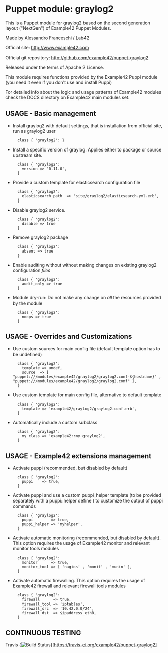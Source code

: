 # Puppet module: graylog2

This is a Puppet module for graylog2 based on the second generation layout ("NextGen") of Example42 Puppet Modules.

Made by Alessandro Franceschi / Lab42

Official site: http://www.example42.com

Official git repository: http://github.com/example42/puppet-graylog2

Released under the terms of Apache 2 License.

This module requires functions provided by the Example42 Puppi module (you need it even if you don't use and install Puppi)

For detailed info about the logic and usage patterns of Example42 modules check the DOCS directory on Example42 main modules set.


## USAGE - Basic management

* Install graylog2 with default settings, that is installation from official site, run as graylog2 user

        class { 'graylog2': }

* Install a specific version of graylog. Applies either to package or source upstream site.

        class { 'graylog2':
          version => '0.11.0',
        }

* Provide a custom template for elasticsearch configuration file

        class { 'graylog2':
          elasticsearch_path  => 'site/graylog2/elasticsearch.yml.erb',
        }

* Disable graylog2 service.

        class { 'graylog2':
          disable => true
        }

* Remove graylog2 package

        class { 'graylog2':
          absent => true
        }

* Enable auditing without without making changes on existing graylog2 configuration *files*

        class { 'graylog2':
          audit_only => true
        }

* Module dry-run: Do not make any change on *all* the resources provided by the module

        class { 'graylog2':
          noops => true
        }


## USAGE - Overrides and Customizations
* Use custom sources for main config file (default template option has to be undefined)

        class { 'graylog2':
          template => undef,
          source  => [ "puppet:///modules/example42/graylog2/graylog2.conf-${hostname}" , "puppet:///modules/example42/graylog2/graylog2.conf" ],
        }


* Use custom template for main config file, alternative to default template

        class { 'graylog2':
          template => 'example42/graylog2/graylog2.conf.erb',
        }

* Automatically include a custom subclass

        class { 'graylog2':
          my_class => 'example42::my_graylog2',
        }


## USAGE - Example42 extensions management 
* Activate puppi (recommended, but disabled by default)

        class { 'graylog2':
          puppi    => true,
        }

* Activate puppi and use a custom puppi_helper template (to be provided separately with a puppi::helper define ) to customize the output of puppi commands 

        class { 'graylog2':
          puppi        => true,
          puppi_helper => 'myhelper', 
        }

* Activate automatic monitoring (recommended, but disabled by default). This option requires the usage of Example42 monitor and relevant monitor tools modules

        class { 'graylog2':
          monitor      => true,
          monitor_tool => [ 'nagios' , 'monit' , 'munin' ],
        }

* Activate automatic firewalling. This option requires the usage of Example42 firewall and relevant firewall tools modules

        class { 'graylog2':       
          firewall      => true,
          firewall_tool => 'iptables',
          firewall_src  => '10.42.0.0/24',
          firewall_dst  => $ipaddress_eth0,
        }


## CONTINUOUS TESTING

Travis {<img src="https://travis-ci.org/example42/puppet-graylog2.png?branch=master" alt="Build Status" />}[https://travis-ci.org/example42/puppet-graylog2]

